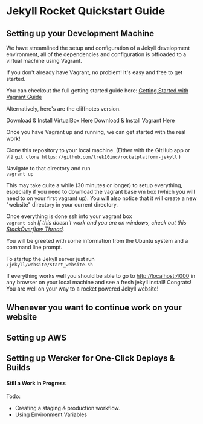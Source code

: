 # Jekyll Rocket Quickstart Guide



## Setting up your Development Machine

We have streamlined the setup and configuration of a Jekyll development environment, all of the dependencies and configuration is offloaded to a virtual machine using Vagrant.

If you don't already have Vagrant, no problem! It's easy and free to get started.

You can checkout the full getting started guide here: [Getting Started with Vagrant Guide](https://docs.vagrantup.com/v2/getting-started/index.html)  

Alternatively, here's are the cliffnotes version.  

Download & Install VirtualBox Here
Download & Install Vagrant Here

Once you have Vagrant up and running, we can get started with the real work!

Clone this repository to your local machine. (Either with the GitHub app or via `git clone https://github.com/trek10inc/rocketplatform-jekyll` )

Navigate to that directory and run  
`vagrant up`

This may take quite a while (30 minutes or longer) to setup everything, especially if you need to download the vagrant base vm box (which you will need to on your first vagrant up). You will also notice that it will create a new "website" directory in your current directory.

Once everything is done ssh into your vagrant box  
`vagrant ssh`
*If this doesn't work and you are on windows, check out this [StackOverflow Thread](https://stackoverflow.com/questions/9885108/ssh-to-vagrant-box-in-windows).*


You will be greeted with some information from the Ubuntu system and a command line prompt.

To startup the Jekyll server just run  
`/jekyll/website/start_website.sh`

If everything works well you should be able to go to [http://localhost:4000](http://localhost:4000) in any browser on your local machine and see a fresh jekyll install! Congrats! You are well on your way to a rocket powered Jekyll website!


## Whenever you want to continue work on your website



## Setting up AWS 


## Setting up Wercker for One-Click Deploys & Builds

#### Still a Work in Progress

Todo:
- Creating a staging & production workflow.
- Using Environment Variables